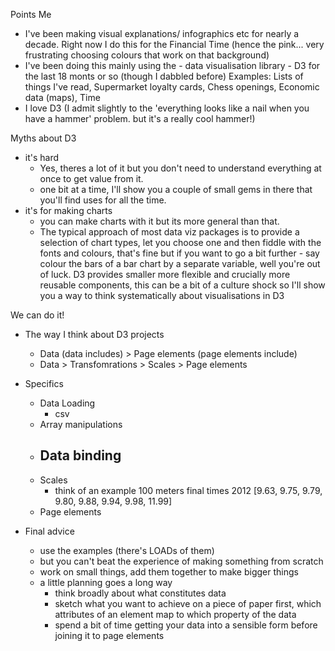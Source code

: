 Points
Me
 - I've been making visual explanations/ infographics etc for nearly a decade. Right now I do this for the Financial Time (hence the pink... very frustrating choosing colours that work on that background)
 - I've been doing this mainly using the - data visualisation library - D3 for the last 18 monts or so (though I dabbled before)
  Examples: Lists of things I've read, Supermarket loyalty cards, Chess openings, Economic data (maps), Time
 - I love D3 (I admit slightly to the 'everything looks like a nail when you have a hammer' problem. but it's a really cool hammer!)

 Myths about D3 
 - it's hard
 	- Yes, theres a lot of it but you don't need to understand everything at once to get value from it.
 	- one bit at a time, I'll show you a couple of small gems in there that you'll find uses for all the time.
 - it's for making charts
 	- you can make charts with it but its more general than that.
 	- The typical approach of most data viz packages is to provide a selection of chart types, let you choose one and then fiddle with the fonts and colours, that's fine but if you want to go a bit further - say colour the bars of a bar chart by a separate variable, well you're out of luck. D3 provides smaller more flexible and crucially more reusable components, this can be a bit of a culture shock so I'll show you a way to think systematically about visualisations in D3

 We can do it!

 - The way I think about D3 projects
 	- Data (data includes) > Page elements (page elements include)
 	- Data > Transfomrations > Scales > Page elements

 - Specifics
	- Data Loading
		- csv
	- Array manipulations
	- Data binding
		- 
	- Scales
		- think of an example
		100 meters final times 2012 [9.63, 9.75, 9.79, 9.80, 9.88, 9.94, 9.98, 11.99]
	- Page elements

 - Final advice
 	- use the examples (there's LOADs of them)
 	- but you can't beat the experience of making something from scratch
 	- work on small things, add them together to make bigger things
 	- a little planning goes a long way
	 	- think broadly about what constitutes data
	 	- sketch what you want to achieve on a piece of paper first, which attributes of an element map to which property of the data
	 	- spend a bit of time getting your data into a sensible form before joining it to page elements

